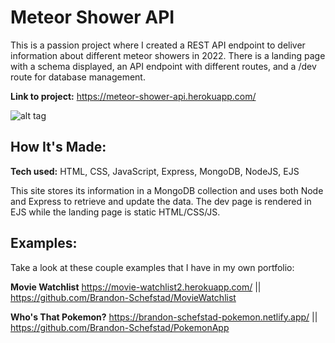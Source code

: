 # Meteor Shower API

This is a passion project where I created a REST API endpoint to deliver information about different meteor showers in 2022. There is a landing page with a schema displayed, an API endpoint with different routes, and a /dev route for database management.

**Link to project:** https://meteor-shower-api.herokuapp.com/

![alt tag](https://brandon-schefstad.netlify.app/images1/meteor-shower2.png)

## How It's Made:

**Tech used:** HTML, CSS, JavaScript, Express, MongoDB, NodeJS, EJS

This site stores its information in a MongoDB collection and uses both Node and Express to retrieve and update the data. The dev page is rendered in EJS while the landing page is static HTML/CSS/JS.

## Examples:

Take a look at these couple examples that I have in my own portfolio:

**Movie Watchlist** https://movie-watchlist2.herokuapp.com/ || https://github.com/Brandon-Schefstad/MovieWatchlist

**Who's That Pokemon?** https://brandon-schefstad-pokemon.netlify.app/ || https://github.com/Brandon-Schefstad/PokemonApp
